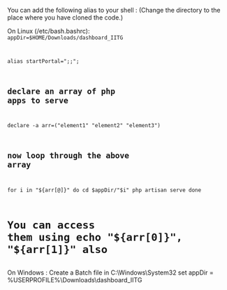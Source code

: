
You can add the following alias to your shell : 
(Change the directory to the place where you have cloned the code.)

On Linux (/etc/bash.bashrc): 
<code>
appDir=$HOME/Downloads/dashboard_IITG

alias startPortal=";;";

## declare an array of php apps to serve
declare -a arr=("element1" "element2" "element3")

## now loop through the above array
for i in "${arr[@]}"
do
   cd $appDir/"$i"
   php artisan serve
done

# You can access them using echo "${arr[0]}", "${arr[1]}" also

</code>
On Windows : Create a Batch file in C:\Windows\System32
set appDir = %USERPROFILE%\Downloads\dashboard_IITG